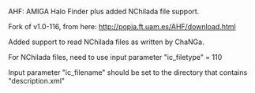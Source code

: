 AHF: AMIGA Halo Finder plus added NChilada file support.

Fork of v1.0-116, from here: http://popia.ft.uam.es/AHF/download.html

Added support to read NChilada files as written by ChaNGa.

For NChilada files, need to use input parameter "ic_filetype"       = 110

Input parameter "ic_filename" should be set to the directory that contains "description.xml"
